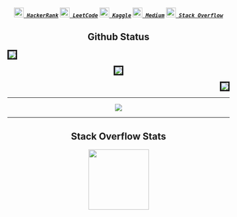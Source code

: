 
<h5 align="center">
	<code><a href="https://www.hackerrank.com/sahinadirhan" title="HackerRank Profile"><img width="22" src="https://cdn.iconscout.com/icon/free/png-256/hackerrank-3628823-3030100.png"> HackerRank</a></code>
	<code><a href="https://leetcode.com/creatornadiran/" title="Leetcode Profile"><img width="22" src="https://cdn.iconscout.com/icon/free/png-512/leetcode-3628885-3030025.png"> LeetCode</a></code>
	<code><a href="https://www.kaggle.com/nadirhanahin" title="Kaggle Profile"><img width="22" src="https://cdn3.iconfinder.com/data/icons/logos-and-brands-adobe/512/189_Kaggle-512.png"> Kaggle</a></code>
	<code><a href="https://medium.com/@sahinadirhan" title="Medium Profile"><img width="22" src="https://cdn2.iconfinder.com/data/icons/social-media-2285/512/1_Medium_colored_svg-1024.png"> Medium</a></code>
	<code><a href="https://stackoverflow.com/users/14572352/nadirhan" title="Stack Overflow Profile"><img width="22" src="https://user-images.githubusercontent.com/73655475/197000456-67f80fba-6d77-4f14-9ea6-4336c57a8a56.png"> Stack Overflow</a></code>
</h5>
<div align="center"> 

	
## Github Status
</div>

<p align='left'><img style="border-style:solid" src="https://github-readme-stats.vercel.app/api?username=creatornadiran&count_private=true&theme=radical"/></p>
<p align='center'><img  style="border-style:solid" src="https://github-readme-streak-stats.herokuapp.com/?user=creatornadiran&theme=radical"/></p>
<p align='right'><img style="border-style:solid" src = "https://github-readme-stats.vercel.app/api/top-langs/?username=creatornadiran&theme=radical&hide=jupyter%20notebook&layout=compact&langs_count=8"/></p>

<div align="center"> 
	
---
	
![](https://activity-graph.herokuapp.com/graph?username=creatornadiran&theme=react-dark&hide_border=true&area=true)
	
---
	
## Stack Overflow Stats

[<img height="137px" src="https://stackoverflow-card.vercel.app/?userID=14572352&theme=dracula"/>][stackoverflow]
	
	
[stackoverflow]: https://stackoverflow.com/users/14572352/nadirhan
